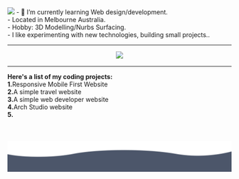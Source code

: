 <img src= "https://github.com/Rooben-s/Rooben-s/blob/main/hero.css">
- 🌱 I’m currently learning Web design/development.
<br>
- Located in Melbourne Australia.
<br>
-  Hobby: 3D Modelling/Nurbs Surfacing.
<br>
- I like experimenting with new technologies, building small projects..
<br>
<hr>
<p align="center">
<img src= "https://github-readme-stats.vercel.app/api?username=rooben-s&show_icons=true&theme=nord">
</p>
<hr>
<strong>Here's a list of my coding projects:</strong>
<br>
<strong>1.</strong>Responsive Mobile First Website
<br>
<strong>2.</strong>A simple travel website
<br>
<strong>3.</strong>A simple web developer website
<br>
<strong>4.</strong>Arch Studio website 
<br>
<strong>5.</strong>
<br>
<br>
<br>
<br>






<img src= "https://github.com/Rooben-s/Rooben-s/blob/main/bottom.svg">
